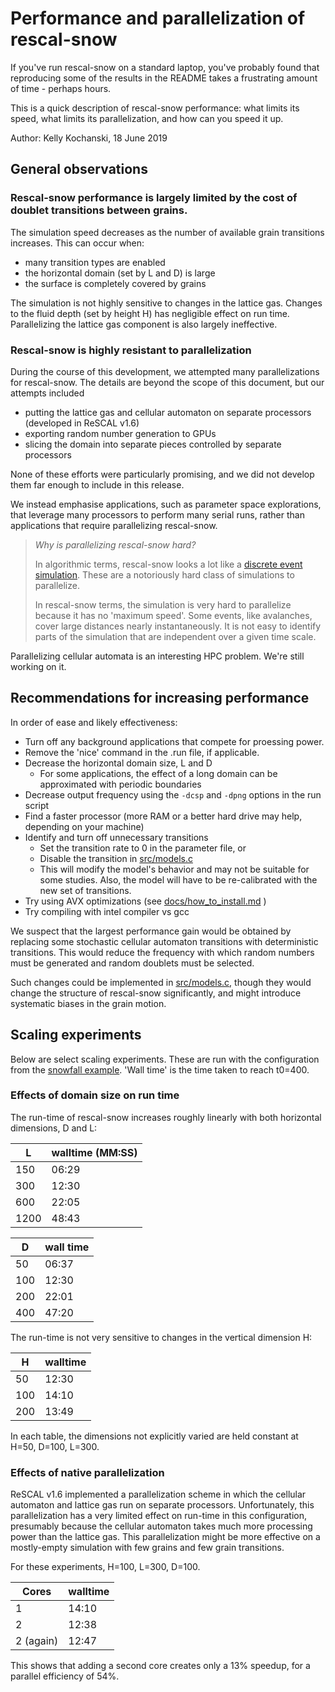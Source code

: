 # Performance and parallelization of rescal-snow

If you've run rescal-snow on a standard laptop, you've probably found that reproducing some of the results in the README takes a frustrating amount of time - perhaps hours.

This is a quick description of rescal-snow performance: what limits its speed, what limits its parallelization, and how can you speed it up.

Author: Kelly Kochanski, 18 June 2019

## General observations

### Rescal-snow performance is largely limited by the cost of doublet transitions between grains.


The simulation speed decreases as the number of available grain transitions increases. This can occur when:
 - many transition types are enabled
 - the horizontal domain (set by L and D) is large
 - the surface is completely covered by grains
 
 The simulation is not highly sensitive to changes in the lattice gas. 
 Changes to the fluid depth (set by height H) has negligible effect on run time.
 Parallelizing the lattice gas component is also largely ineffective.
 
### Rescal-snow is highly resistant to parallelization

During the course of this development, we attempted many parallelizations for rescal-snow.
The details are beyond the scope of this document, but our attempts included
 - putting the lattice gas and cellular automaton on separate processors (developed in ReSCAL v1.6)
 - exporting random number generation to GPUs
 - slicing the domain into separate pieces controlled by separate processors
 
None of these efforts were particularly promising, and we did not develop them far enough to include in this release.
 
We instead emphasise applications, such as parameter space explorations, that leverage many processors to perform many serial runs, rather than applications that require parallelizing rescal-snow.

> *Why is parallelizing rescal-snow hard?*
> 
> In algorithmic terms, rescal-snow looks a lot like a [discrete event simulation](https://en.wikipedia.org/wiki/Discrete-event_simulation). These are a notoriously hard class of simulations to parallelize.
> 
> In rescal-snow terms, the simulation is very hard to parallelize because it has no 'maximum speed'. Some events, like avalanches, cover large distances nearly instantaneously. It is not easy to identify parts of the simulation that are independent over a given time scale.

Parallelizing cellular automata is an interesting HPC problem. We're still working on it.

## Recommendations for increasing performance

In order of ease and likely effectiveness:

 - Turn off any background applications that compete for proessing power. 
 - Remove the 'nice' command in the .run file, if applicable.
 - Decrease the horizontal domain size, L and D
      - For some applications, the effect of a long domain can be approximated with periodic boundaries
 - Decrease output frequency using the `-dcsp` and `-dpng` options in the run script
 - Find a faster processor (more RAM or a better hard drive may help, depending on your machine)
 - Identify and turn off unnecessary transitions
      - Set the transition rate to 0 in the parameter file, or
      - Disable the transition in [src/models.c](src/models.c)
      - This will modify the model's behavior and may not be suitable for some studies. Also, the model will have to be re-calibrated with the new set of transitions.
 - Try using AVX optimizations (see [docs/how_to_install.md](how_to_install.md) )
 - Try compiling with intel compiler vs gcc
 
 We suspect that the largest performance gain would be obtained by replacing some stochastic cellular automaton transitions with deterministic transitions.
 This would reduce the frequency with which random numbers must be generated and random doublets must be selected.

 Such changes could be implemented in [src/models.c](src/models.c), though they would change the structure of rescal-snow significantly, and might introduce systematic biases in the grain motion.
 
 ## Scaling experiments
 
 Below are select scaling experiments. These are run with the configuration from the [snowfall example](../scripts/snowfall.run).
 'Wall time' is the time taken to reach t0=400.

 
 ### Effects of domain size on run time
 
 The run-time of rescal-snow increases roughly linearly with both horizontal dimensions, D and L:
 
 | L    | walltime (MM:SS) |
|------|----------|
| 150  | 06:29    |
| 300  | 12:30    |
| 600  | 22:05    |
| 1200 | 48:43    |

| D   | wall time  |
|-----|-----------------|
| 50  | 06:37           |
| 100 | 12:30           |
| 200 | 22:01           |
| 400 | 47:20           |
 
 The run-time is not very sensitive to changes in the vertical dimension H:
 
 | H   | walltime |
|-----|----------|
| 50  | 12:30    |
| 100 | 14:10    |
| 200 | 13:49    |

In each table, the dimensions not explicitly varied are held constant at H=50, D=100, L=300.

### Effects of native parallelization

ReSCAL v1.6 implemented a parallelization scheme in which the cellular automaton and lattice gas run on separate processors.
Unfortunately, this parallelization has a very limited effect on run-time in this configuration,
presumably because the cellular automaton takes much more processing power than the lattice gas.
This parallelization might be more effective on a mostly-empty simulation with few grains and few grain transitions.

For these experiments, H=100, L=300, D=100.

| Cores | walltime |
|-------|----------|
| 1     | 14:10    |
| 2     | 12:38    |
| 2 (again)  | 12:47    |

This shows that adding a second core creates only a 13% speedup, for a parallel efficiency of 54%.
 
